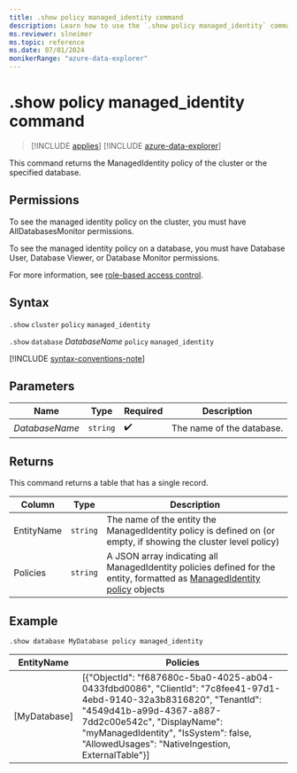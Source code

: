 ```yaml
---
title: .show policy managed_identity command
description: Learn how to use the `.show policy managed_identity` command to show the ManagedIdentity policy of the specified database or cluster.
ms.reviewer: slneimer
ms.topic: reference
ms.date: 07/01/2024
monikerRange: "azure-data-explorer"
---
```

# .show policy managed_identity command

> [!INCLUDE [applies](../includes/applies-to-version/applies.md)] [!INCLUDE [azure-data-explorer](../includes/applies-to-version/azure-data-explorer.md)]

This command returns the ManagedIdentity policy of the cluster or the specified database.

## Permissions

To see the managed identity policy on the cluster, you must have AllDatabasesMonitor permissions.

To see the managed identity policy on a database, you must have Database User, Database Viewer, or Database Monitor permissions.

For more information, see [role-based access control](../access-control/role-based-access-control.md).

## Syntax

`.show` `cluster` `policy` `managed_identity`

`.show` `database` *DatabaseName* `policy` `managed_identity`

[!INCLUDE [syntax-conventions-note](../includes/syntax-conventions-note.md)]

## Parameters

|Name|Type|Required|Description|
|--|--|--|--|
|*DatabaseName*| `string` | :heavy_check_mark:|The name of the database.|

## Returns

This command returns a table that has a single record.

| Column     | Type     | Description       |
|------------|----------|----------------------------------------------------------------------------------------------------------|
| EntityName | `string` | The name of the entity the ManagedIdentity policy is defined on (or empty, if showing the cluster level policy) |
| Policies   | `string` | A JSON array indicating all ManagedIdentity policies defined for the entity, formatted as [ManagedIdentity policy](managed-identity-policy.md#the-managedidentity-policy-object) objects|

## Example

```kusto
.show database MyDatabase policy managed_identity
```

| EntityName   | Policies |
|--------------|----------|
| [MyDatabase] | [{"ObjectId": "f687680c-5ba0-4025-ab04-0433fdbd0086", "ClientId": "7c8fee41-97d1-4ebd-9140-32a3b8316820", "TenantId": "4549d41b-a99d-4367-a887-7dd2c00e542c", "DisplayName": "myManagedIdentity", "IsSystem": false, "AllowedUsages": "NativeIngestion, ExternalTable"}] |

